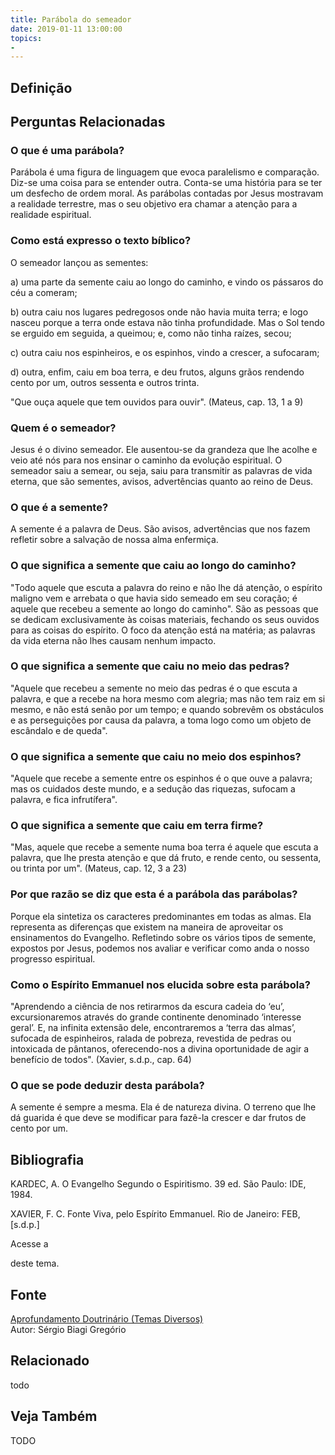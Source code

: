 ```yaml
---
title: Parábola do semeador
date: 2019-01-11 13:00:00
topics: 
- 
---
```


## Definição


## Perguntas Relacionadas

### O que é uma parábola?
Parábola é uma figura de linguagem que evoca paralelismo e comparação.
Diz-se uma coisa para se entender outra. Conta-se uma história para se
ter um desfecho de ordem moral. As parábolas contadas por Jesus
mostravam a realidade terrestre, mas o seu objetivo era chamar a atenção
para a realidade espiritual.

### Como está expresso o texto bíblico?
O semeador lançou as sementes:

a) uma parte da semente caiu ao longo do caminho, e vindo os pássaros do
céu a comeram;

b) outra caiu nos lugares pedregosos onde não havia muita terra; e logo
nasceu porque a terra onde estava não tinha profundidade. Mas o Sol
tendo se erguido em seguida, a queimou; e, como não tinha raízes, secou;

c) outra caiu nos espinheiros, e os espinhos, vindo a crescer, a
sufocaram;

d) outra, enfim, caiu em boa terra, e deu frutos, alguns grãos rendendo
cento por um, outros sessenta e outros trinta.

"Que ouça aquele que tem ouvidos para ouvir". (Mateus, cap. 13, 1 a 9)

### Quem é o semeador?
Jesus é o divino semeador. Ele ausentou-se da grandeza que lhe acolhe e
veio até nós para nos ensinar o caminho da evolução espiritual. O
semeador saiu a semear, ou seja, saiu para transmitir as palavras de
vida eterna, que são sementes, avisos, advertências quanto ao reino de
Deus.

### O que é a semente?
A semente é a palavra de Deus. São avisos, advertências que nos fazem
refletir sobre a salvação de nossa alma enfermiça.

### O que significa a semente que caiu ao longo do caminho?
"Todo aquele que escuta a palavra do reino e não lhe dá atenção, o
espírito maligno vem e arrebata o que havia sido semeado em seu coração;
é aquele que recebeu a semente ao longo do caminho". São as pessoas que
se dedicam exclusivamente às coisas materiais, fechando os seus ouvidos
para as coisas do espírito. O foco da atenção está na matéria; as
palavras da vida eterna não lhes causam nenhum impacto.

### O que significa a semente que caiu no meio das pedras?
"Aquele que recebeu a semente no meio das pedras é o que escuta a
palavra, e que a recebe na hora mesmo com alegria; mas não tem raiz em
si mesmo, e não está senão por um tempo; e quando sobrevêm os obstáculos
e as perseguições por causa da palavra, a toma logo como um objeto de
escândalo e de queda".

### O que significa a semente que caiu no meio dos espinhos?
"Aquele que recebe a semente entre os espinhos é o que ouve a palavra;
mas os cuidados deste mundo, e a sedução das riquezas, sufocam a
palavra, e fica infrutífera".

### O que significa a semente que caiu em terra firme?
"Mas, aquele que recebe a semente numa boa terra é aquele que escuta a
palavra, que lhe presta atenção e que dá fruto, e rende cento, ou
sessenta, ou trinta por um". (Mateus, cap. 12, 3 a 23)

### Por que razão se diz que esta é a parábola das parábolas?
Porque ela sintetiza os caracteres predominantes em todas as almas. Ela
representa as diferenças que existem na maneira de aproveitar os
ensinamentos do Evangelho. Refletindo sobre os vários tipos de semente,
expostos por Jesus, podemos nos avaliar e verificar como anda o nosso
progresso espiritual.

### Como o Espírito Emmanuel nos elucida sobre esta parábola?
"Aprendendo a ciência de nos retirarmos da escura cadeia do ‘eu’,
excursionaremos através do grande continente denominado ‘interesse
geral’. E, na infinita extensão dele, encontraremos a ‘terra das almas’,
sufocada de espinheiros, ralada de pobreza, revestida de pedras ou
intoxicada de pântanos, oferecendo-nos a divina oportunidade de agir a
benefício de todos". (Xavier, s.d.p., cap. 64)

### O que se pode deduzir desta parábola?
A semente é sempre a mesma. Ela é de natureza divina. O terreno que lhe
dá guarida é que deve se modificar para fazê-la crescer e dar frutos de
cento por um.







## Bibliografia

KARDEC, A. O Evangelho Segundo o Espiritismo. 39 ed. São Paulo: IDE,
1984.

XAVIER, F. C. Fonte Viva, pelo Espírito Emmanuel. Rio de Janeiro: FEB,
\[s.d.p.\]

Acesse a

deste tema.

## Fonte
[Aprofundamento Doutrinário (Temas Diversos)](https://sites.google.com/view/aprofundamentodoutrinario/parábola-do-semeador)  
Autor: Sérgio Biagi Gregório



## Relacionado
todo

## Veja Também
TODO


